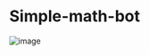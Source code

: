 # Simple-math-bot
![image](https://user-images.githubusercontent.com/114252408/221861854-09d8eaec-ebce-47b3-b59a-4f69423d2caf.png)
